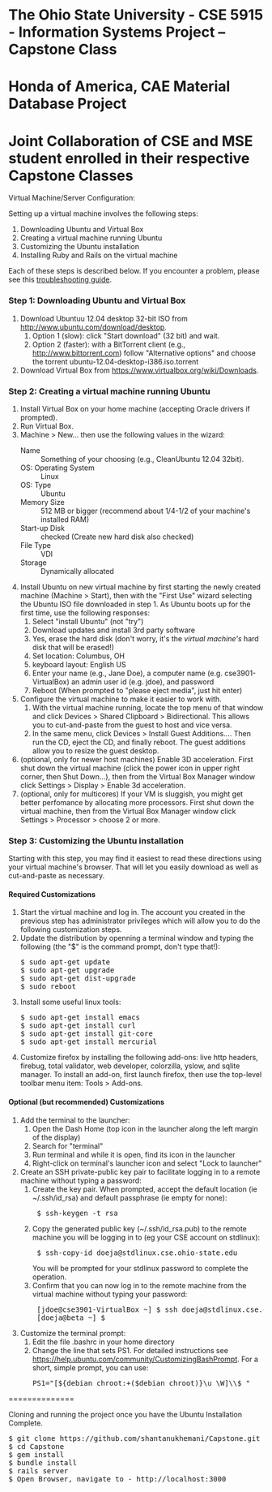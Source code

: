 The Ohio State University - CSE 5915 - Information Systems Project – Capstone Class
==========
Honda of America, CAE Material Database Project
==========
Joint Collaboration of CSE and MSE student enrolled in their respective Capstone Classes
==========
Virtual Machine/Server Configuration:


<p>
Setting up a virtual machine involves the following steps: </p>
<ol>
  <li> Downloading Ubuntu and Virtual Box </li>
  <li> Creating a virtual machine running Ubuntu </li>
  <li> Customizing the Ubuntu installation </li>
  <li> Installing Ruby and Rails on the virtual machine </li>
<!--  <li> Installing RubyMine on the virtual machine </li> -->
</ol>

<p>
Each of these steps is described below.
If you encounter a problem, please see this
<a href="vm-troubleshooting.shtml">troubleshooting guide</a>.
</p>

<h3> Step 1: Downloading Ubuntu and Virtual Box </h3>

<ol>
<li> Download Ubuntuu 12.04 desktop 32-bit ISO
from <a href="http://www.ubuntu.com/download/desktop">
http://www.ubuntu.com/download/desktop</a>.
  <ol>
  <li> Option 1 (slow): click "Start download" (32 bit) and wait.
  </li>
  <li> Option 2 (faster): with a BitTorrent client (e.g.,
<a href="http://www.bittorrent.com/">http://www.bittorrent.com</a>)
follow "Alternative options" and choose the torrent
ubuntu-12.04-desktop-i386.iso.torrent
  </li>
  </ol>
</li>
<li> Download Virtual Box from
<a href="https://www.virtualbox.org/wiki/Downloads">
https://www.virtualbox.org/wiki/Downloads</a>.
</li>
</ol>

<h3> Step 2: Creating a virtual machine running Ubuntu </h3>

<ol>
<li> Install Virtual Box on your home machine 
(accepting Oracle drivers if prompted).
</li>
<li> Run Virtual Box.
</li>
<li> Machine > New... then use the
following values in the wizard:
  <dl>
  <dt>Name</dt> <dd>Something of your choosing (e.g., CleanUbuntu 12.04 32bit).</dd>
  <dt>OS: Operating System</dt> <dd>Linux</dd>
  <dt>OS: Type</dt> <dd>Ubuntu</dd>
  <dt>Memory Size</dt> <dd>512 MB or bigger (recommend about 1/4-1/2 of your 
machine's installed RAM)</dd>
  <dt>Start-up Disk</dt> <dd>checked (Create new hard disk also checked)</dd>
  <dt>File Type</dt> <dd>VDI</dd>
  <dt>Storage</dt> <dd>Dynamically allocated</dd>
  </dl>
</li>
<li> Install Ubuntu on new virtual machine by first starting the
newly created machine (Machine > Start), then with the "First Use"
wizard selecting the Ubuntu ISO file downloaded in step 1.  As
Ubuntu boots up for the first time, use the following responses:
  <ol>
  <li> Select "install Ubuntu" (not "try") </li>
  <li> Download updates and install 3rd party software </li>
  <li> Yes, erase the hard disk (don't worry, it's the <em>virtual
machine's</em> hard disk that will be erased!)</li>
  <li> Set location: Columbus, OH </li>
  <li> keyboard layout: English US </li>
  <li> Enter your name (e.g., Jane Doe), a computer name (e.g. cse3901-VirtualBox)
an admin user id (e.g. jdoe), and password  </li>
  <li> Reboot  (When prompted to "please eject media", just hit enter) </li>
  </ol>
</li>
<li> Configure the virtual machine to make it easier to work with.
  <ol>
  <li> With the virtual machine running, locate the top menu of that
    window and click Devices > Shared Clipboard > Bidirectional.  This
    allows you to cut-and-paste from the guest to host and vice versa.
  <li> In the same menu, click Devices > Install Guest Additions....
    Then run the CD, eject the CD, and finally reboot.  The guest
    additions allow you to resize the guest desktop.
  </li>
  </ol>
</li>
<li> (optional, only for newer host machines) Enable 3D acceleration.
First shut down the virtual machine (click the power icon in upper right corner,
then Shut Down...), then from the Virtual Box Manager window
click Settings > Display > Enable 3d acceleration.
</li>
<li> (optional, only for multicores) If your VM is sluggish, you
might get better perfomance by allocating more processors.
First shut down the virtual machine,
then from the Virtual Box Manager window
click Settings > Processor > choose 2 or more.
</ol>

<h3> Step 3: Customizing the Ubuntu installation </h3>

<p>Starting with this step, you may find it easiest to
  read these directions using your virtual machine's
  browser.  That will let you easily download as well as
  cut-and-paste as necessary.</p>

<h4> Required Customizations </h4>

<ol>
<li> Start the virtual machine and log in.  The account you
created in the previous step has administrator privileges
which will allow you to do the following customization steps.
</li>
<li> Update the distribution by openning a terminal window and
typing the following (the "$" is the command prompt, don't type that!):
<pre>
$ sudo apt-get update
$ sudo apt-get upgrade
$ sudo apt-get dist-upgrade
$ sudo reboot
</pre>
</li>
<li> Install some useful linux tools:
<!-- $ sudo apt-get install vim -->
<!-- sudo add-apt-repository ppa:webupd8team/sublime-text-2
sudo apt-get update
sudo apt-get install sublime-text -->
<pre>
$ sudo apt-get install emacs
$ sudo apt-get install curl
$ sudo apt-get install git-core
$ sudo apt-get install mercurial
</pre>
</li>
<li> Customize firefox by installing the following add-ons:
live http headers, firebug, total validator, web developer,
colorzilla, yslow, and sqlite manager.
<!--  total validator requires java!!
Maybe this isn't the best choice for the VM -->
To install an add-on, first launch firefox, then use
the top-level toolbar menu item: Tools > Add-ons.
</li>
</ol>

<h4> Optional (but recommended) Customizations </h4>

<ol>
<li> Add the terminal to the launcher:
  <ol>
  <li> Open the Dash Home
(top icon in the launcher along the left margin of the display) </li>
  <li> Search for "terminal" </li>
  <li> Run terminal and while it is open, find its icon in the launcher </li>
  <li> Right-click on terminal's launcher icon and select "Lock to launcher" </li>
  </ol>
</li>
<li> Create an SSH private-public key pair to facilitate logging
  in to a remote machine without typing a password:
  <ol>
  <li> Create the key pair. When prompted, accept the default location
    (ie ~/.ssh/id_rsa) and default passphrase (ie empty for none):
    <pre> $ ssh-keygen -t rsa </pre> </li>
  <li> Copy the generated public key (~/.ssh/id_rsa.pub)
    to the remote machine you will be logging in to
    (eg your CSE account on stdlinux):
    <pre> $ ssh-copy-id doeja@stdlinux.cse.ohio-state.edu </pre>
    You will be prompted for your stdlinux password to complete
    the operation.</li>
  <li> Confirm that you can now log in to the remote machine from
    the virtual machine without typing your password:
<pre> [jdoe@cse3901-VirtualBox ~] $ ssh doeja@stdlinux.cse.ohio-state.edu
 [doeja@beta ~] $ </pre> </li>
  </ol>
</li>
<li> Customize the terminal prompt:
  <ol>
  <li> Edit the file .bashrc in your home directory </li>
  <li> Change the line that sets PS1.  For detailed
  instructions see
  <a href="https://help.ubuntu.com/community/CustomizingBashPrompt">
  https://help.ubuntu.com/community/CustomizingBashPrompt</a>.
  For a short, simple prompt, you can use:
    <pre>PS1="[${debian_chroot:+($debian_chroot)}\u \W]\\$ "</pre> </li>
  </ol>
</li>  
</ol>

==============

Cloning and running the project once you have the Ubuntu Installation Complete.

<pre>
$ git clone https://github.com/shantanukhemani/Capstone.git
$ cd Capstone
$ gem install
$ bundle install
$ rails server
$ Open Browser, navigate to - http://localhost:3000
</pre>






